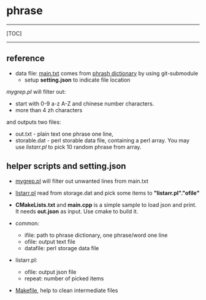# phrase

---

[TOC]

---

## reference

- data file: [main.txt](./main.txt) comes from [phrash dictionary](https://github.com/samejack/sc-dictionary) by using git-submodule
  - setup **setting.json** to indicate file location

*mygrep.pl* will filter out:
  * start with 0-9 a-z A-Z and chinese number characters.
  * more than 4 zh characters

and outputs two files:
  * out.txt - plain text one phrase one line,
  * storable.dat - perl storable data file, containing a perl array. You may use
  *listarr.pl* to pick 10 random phrase from array.

## helper scripts and setting.json

* [mygrep.pl](./mygrep.pl) will filter out unwanted lines from main.txt

* [listarr.pl](./listarr.pl) read from storage.dat and pick some items to
  **"listarr.pl"."ofile"**

* **CMakeLists.txt** and **main.cpp** is a simple sample to load json and print.
  It needs **out.json** as input. Use cmake to build it.

* common:
    * ifile: path to phrase dictionary, one phrase/word one line
    * ofile: output text file
    * datafile: perl storage data file

* listarr.pl:
    * ofile: output json file
    * repeat: number of picked items

* [Makefile](./Makefile), help to clean intermediate files
